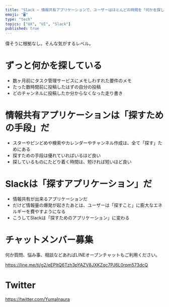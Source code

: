```yaml
---
title: "Slack – 情報共有アプリケーションで、ユーザーはほとんどの時間を「何かを探して」いる"
emoji: "🖥"
type: "tech"
topics: ["UX", "UI", "Slack"]
published: true
---
```


偉そうに根拠なし。そんな気がするレベル。

# ずっと何かを探している

- 数ヶ月前にタスク管理サービスにメモしわすれた要件のメモ
- たった数時間前に投稿したはずの自分の投稿
- どのチャンネルに投稿したか分からなくなった走り書き

# 情報共有アプリケーションは「探すための手段」だ

- スターやピンどめや検索やカレンダーやチャンネル作成は、全て「探す」ためにある
- 探すための手段は優れていればいるほど良い
- 探しているものにたどり着く時間は、短ければ短いほど良い

# Slackは「探すアプリケーション」だ

- 情報共有が出来るアプリケーションだ
- だけど情報量の爆発が起きたあとは、ユーザーは「探すこと」に膨大なエネルギーを費やすようになる
- こうしてSlackは「探すためのアプリケーション」に変わる








<!-- Update From Qiita API -->

# チャットメンバー募集


何か質問、悩み事、相談などあればLINEオープンチャットもご利用ください。

https://line.me/ti/g2/eEPltQ6Tzh3pYAZV8JXKZqc7PJ6L0rpm573dcQ





# Twitter


https://twitter.com/YumaInaura


<!-- Update From Qiita API -->



